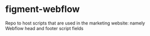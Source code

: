 # figment-webflow
Repo to host scripts that are used in the marketing website: namely Webflow head and footer script fields
